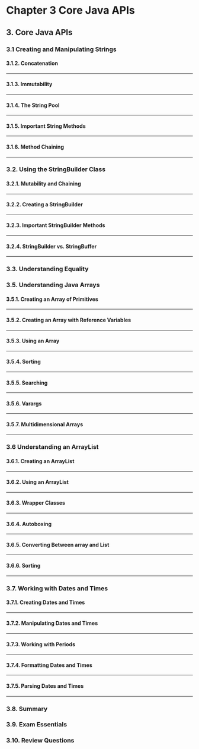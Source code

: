 #  Chapter 3 Core Java APIs 
## 3. Core Java APIs 
### 3.1 Creating and Manipulating Strings
#### 3.1.2. Concatenation 
---
#### 3.1.3. Immutability 
---
#### 3.1.4. The String Pool 
---
#### 3.1.5. Important String Methods 
---
#### 3.1.6. Method Chaining 
---
### 3.2. Using the StringBuilder Class 
#### 3.2.1. Mutability and Chaining 
---
#### 3.2.2. Creating a StringBuilder 
---
#### 3.2.3. Important StringBuilder Methods 
---
#### 3.2.4. StringBuilder vs. StringBuffer 
---
### 3.3. Understanding Equality 
### 3.5. Understanding Java Arrays 
#### 3.5.1. Creating an Array of Primitives 
---
#### 3.5.2. Creating an Array with Reference Variables 
---
#### 3.5.3. Using an Array 
---
#### 3.5.4. Sorting 
---
#### 3.5.5. Searching 
---
#### 3.5.6. Varargs 
---
#### 3.5.7. Multidimensional Arrays 
---
### 3.6 Understanding an ArrayList 
#### 3.6.1. Creating an ArrayList 
---
#### 3.6.2. Using an ArrayList 
---
#### 3.6.3. Wrapper Classes 
---
#### 3.6.4. Autoboxing 
---
#### 3.6.5. Converting Between array and List 
---
#### 3.6.6. Sorting 
---
### 3.7. Working with Dates and Times 
#### 3.7.1. Creating Dates and Times 
---
#### 3.7.2. Manipulating Dates and Times 
---
#### 3.7.3. Working with Periods 
---
#### 3.7.4. Formatting Dates and Times 
---
#### 3.7.5. Parsing Dates and Times 
---
### 3.8. Summary 
### 3.9. Exam Essentials 
### 3.10. Review Questions